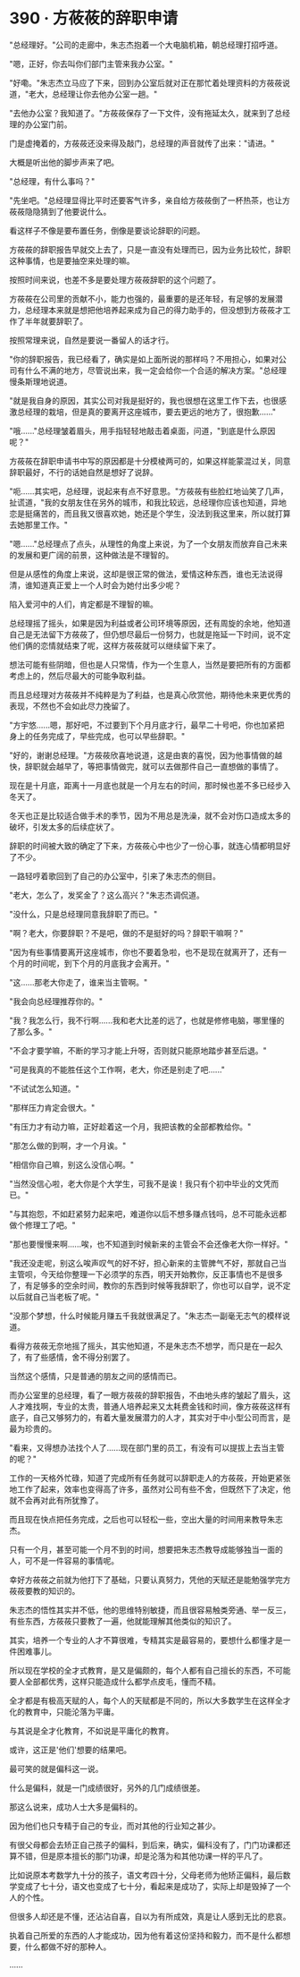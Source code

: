 <link rel="stylesheet" href="../../styles/text.css" />
<h1>390 · 方莜莜的辞职申请</h1>

"总经理好。"公司的走廊中，朱志杰抱着一个大电脑机箱，朝总经理打招呼道。

"嗯，正好，你去叫你们部门主管来我办公室。"

"好嘞。"朱志杰立马应了下来，回到办公室后就对正在那忙着处理资料的方莜莜说道，"老大，总经理让你去他办公室一趟。"

"去他办公室？我知道了。"方莜莜保存了一下文件，没有拖延太久，就来到了总经理的办公室门前。

门是虚掩着的，方莜莜还没来得及敲门，总经理的声音就传了出来："请进。"

大概是听出他的脚步声来了吧。

"总经理，有什么事吗？"

"先坐吧。"总经理显得比平时还要客气许多，亲自给方莜莜倒了一杯热茶，也让方莜莜隐隐猜到了他要说什么。

看这样子不像是要布置任务，倒像是要谈论辞职的问题。

方莜莜的辞职报告早就交上去了，只是一直没有处理而已，因为业务比较忙，辞职这种事情，也是要抽空来处理的嘛。

按照时间来说，也差不多是要处理方莜莜辞职的这个问题了。

方莜莜在公司里的贡献不小，能力也强的，最重要的是还年轻，有足够的发展潜力，总经理本来就是想把他培养起来成为自己的得力助手的，但没想到方莜莜才工作了半年就要辞职了。

按照常理来说，自然是要说一番留人的话才行。

"你的辞职报告，我已经看了，确实是如上面所说的那样吗？不用担心，如果对公司有什么不满的地方，尽管说出来，我一定会给你一个合适的解决方案。"总经理慢条斯理地说道。

"就是我自身的原因，其实公司对我是挺好的，我也很想在这里工作下去，也很感激总经理的栽培，但是真的要离开这座城市，要去更远的地方了，很抱歉......"

"哦......"总经理皱着眉头，用手指轻轻地敲击着桌面，问道，"到底是什么原因呢？"

方莜莜在辞职申请书中写的原因都是十分模棱两可的，如果这样能蒙混过关，同意辞职最好，不行的话她自然是想好了说辞。

"呃......其实吧，总经理，说起来有点不好意思。"方莜莜有些脸红地讪笑了几声，扯谎道，"我的女朋友住在另外的城市，和我比较远，总经理你应该也知道，异地恋是挺痛苦的，而且我又很喜欢她，她还是个学生，没法到我这里来，所以就打算去她那里工作。"

"嗯......"总经理点了点头，从理性的角度上来说，为了一个女朋友而放弃自己未来的发展和更广阔的前景，这种做法是不理智的。

但是从感性的角度上来说，这却是很正常的做法，爱情这种东西，谁也无法说得清，谁知道真正爱上一个人时会为她付出多少呢？

陷入爱河中的人们，肯定都是不理智的嘛。

总经理摇了摇头，如果是因为利益或者公司环境等原因，还有周旋的余地，他知道自己是无法留下方莜莜了，但仍想尽最后一份努力，也就是拖延一下时间，说不定他们俩的恋情就结束了呢，这样方莜莜就可以继续留下来了。

想法可能有些阴暗，但也是人只常情，作为一个生意人，当然是要把所有的方面都考虑上的，然后尽最大的可能争取利益。

而且总经理对方莜莜并不纯粹是为了利益，也是真心欣赏他，期待他未来更优秀的表现，不然也不会如此尽力挽留了。

"方宇悠......嗯，那好吧，不过要到下个月月底才行，最早二十号吧，你也加紧把身上的任务完成了，早些完成，也可以早些辞职。"

"好的，谢谢总经理。"方莜莜欣喜地说道，这是由衷的喜悦，因为他事情做的越快，辞职就会越早了，等把事情做完，就可以去做那件自己一直想做的事情了。

现在是十月底，距离十一月底也就是一个月左右的时间，那时候也差不多已经步入冬天了。

冬天也正是比较适合做手术的季节，因为不用总是洗澡，就不会对伤口造成太多的破坏，引发太多的后续症状了。

辞职的时间被大致的确定了下来，方莜莜心中也少了一份心事，就连心情都明显好了不少。

一路轻哼着歌回到了自己的办公室中，引来了朱志杰的侧目。

"老大，怎么了，发奖金了？这么高兴？"朱志杰调侃道。

"没什么，只是总经理同意我辞职了而已。"

"啊？老大，你要辞职？不是吧，做的不是挺好的吗？辞职干嘛啊？"

"因为有些事情要离开这座城市，你也不要着急啦，也不是现在就离开了，还有一个月的时间呢，到下个月的月底我才会离开。"

"这......那老大你走了，谁来当主管啊。"

"我会向总经理推荐你的。"

"我？我怎么行，我不行啊......我和老大比差的远了，也就是修修电脑，哪里懂的了那么多。"

"不会才要学嘛，不断的学习才能上升呀，否则就只能原地踏步甚至后退。"

"可是我真的不能胜任这个工作啊，老大，你还是别走了吧......"

"不试试怎么知道。"

"那样压力肯定会很大。"

"有压力才有动力嘛，正好趁着这一个月，我把该教的全部都教给你。"

"那怎么做的到啊，才一个月诶。"

"相信你自己嘛，别这么没信心啊。"

"当然没信心啦，老大你是个大学生，可我不是诶！我只有个初中毕业的文凭而已。"

"与其抱怨，不如赶紧努力起来吧，难道你以后不想多赚点钱吗，总不可能永远都做个修理工了吧。"

"那也要慢慢来啊......唉，也不知道到时候新来的主管会不会还像老大你一样好。"

"我还没走呢，别这么唉声叹气的好不好，担心新来的主管脾气不好，那就自己当主管呗，今天给你整理一下必须学的东西，明天开始教你，反正事情也不是很多了，有足够多的空余时间，教你的东西到时候等我辞职了，你也可以自学，说不定以后就自己当老板了呢。"

"没那个梦想，什么时候能月赚五千我就很满足了。"朱志杰一副毫无志气的模样说道。

看得方莜莜无奈地摇了摇头，其实他知道，不是朱志杰不想学，而只是在一起久了，有了些感情，舍不得分别罢了。

当然这个感情，只是普通的朋友之间的感情而已。

而办公室里的总经理，看了一眼方莜莜的辞职报告，不由地头疼的皱起了眉头，这人才难找啊，专业的太贵，普通人培养起来又太耗费金钱和时间，像方莜莜这样有底子，自己又够努力的，有着大量发展潜力的人才，其实对于中小型公司而言，是最为珍贵的。

"看来，又得想办法找个人了......现在部门里的员工，有没有可以提拔上去当主管的呢？"

工作的一天格外忙碌，知道了完成所有任务就可以辞职走人的方莜莜，开始更紧张地工作了起来，效率也变得高了许多，虽然对公司有些不舍，但既然下了决定，他就不会再对此有所犹豫了。

而且现在快点把任务完成，之后也可以轻松一些，空出大量的时间用来教导朱志杰。

只有一个月，甚至可能一个月不到的时间，想要把朱志杰教导成能够独当一面的人，可不是一件容易的事情呢。

幸好方莜莜之前就为他打下了基础，只要认真努力，凭他的天赋还是能勉强学完方莜莜要教的知识的。

朱志杰的悟性其实并不低，他的思维特别敏捷，而且很容易触类旁通、举一反三，有些东西，方莜莜只要教了一遍，他就能理解其他类似的知识了。

其实，培养一个专业的人才不算很难，专精其实是最容易的，要想什么都懂才是一件困难事儿。

所以现在学校的全才式教育，是又是偏颇的，每个人都有自己擅长的东西，不可能要人全部都优秀，这样只能造成什么都学点皮毛，懂而不精。

全才都是有极高天赋的人，每个人的天赋都是不同的，所以大多数学生在这样全才化的教育中，只能沦落为平庸。

与其说是全才化教育，不如说是平庸化的教育。

或许，这正是'他们'想要的结果吧。

最可笑的就是偏科这一说。

什么是偏科，就是一门成绩很好，另外的几门成绩很差。

那这么说来，成功人士大多是偏科的。

因为他们也只专精于自己的专业，而对其他的行业知之甚少。

有很父母都会去矫正自己孩子的偏科，到后来，确实，偏科没有了，门门功课都还算不错，但是原本擅长的那门功课，却是沦落为和其他功课一样的平凡了。

比如说原本考数学九十分的孩子，语文考四十分，父母老师为他矫正偏科，最后数学变成了七十分，语文也变成了七十分，看起来是成功了，实际上却是毁掉了一个人的个性。

但很多人却还是不懂，还沾沾自喜，自以为有所成效，真是让人感到无比的悲哀。

执着自己所爱的东西的人才能成功，因为他有着这份坚持和毅力，而不是什么都想要，什么都做不好的那种人。

......
